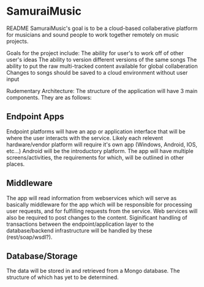 # SamuraiMusic
README
SamuraiMusic's goal is to be a cloud-based collaberative platform for musicians and sound people to work together remotely on music projects.  

Goals for the project include:
  The ability for user's to work off of other user's ideas
  The ability to version different versions of the same songs
  The ability to put the raw multi-tracked content available for global collaberation
  Changes to songs should be saved to a cloud environment without user input
  
Rudementary Architecture:
  The structure of the application will have 3 main components.  They are as follows:

Endpoint Apps
-------------------------------------------------------------------------------
  Endpoint platforms will have an app or application interface that will be where the user interacts with the service.  Likely each relevent hardware/vendor platform will require it's own app (Windows, Android, IOS, etc...)  Android will be the introductory platform.  The app will have multiple screens/activities, the requirements for which, will be outlined in other places.

Middleware
-------------------------------------------------------------------------------
  The app will read information from webservices which will serve as basically middleware for the app which will be responsible for processing user requests, and for fulfilling requests from the service.  Web services will also be required to post changes to the content.  Siginificant handling of transactions between the endpoint/application layer to the database/backend infrastructure will be handled by these (rest/soap/wsdl?).

Database/Storage
-------------------------------------------------------------------------------
  The data will be stored in and retrieved from a Mongo database.  The structure of which has yet to be determined.
